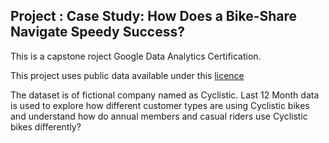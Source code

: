 ## Project : Case Study: How Does a Bike-Share Navigate Speedy Success?

This is a capstone roject Google Data Analytics Certification.

This project uses public data available under this [licence](https://www.divvybikes.com/data-license-agreement)

The dataset is of fictional company named as Cyclistic. Last 12 Month data is used to explore how different customer types are using Cyclistic bikes and understand how do annual members and casual riders use Cyclistic bikes differently?


